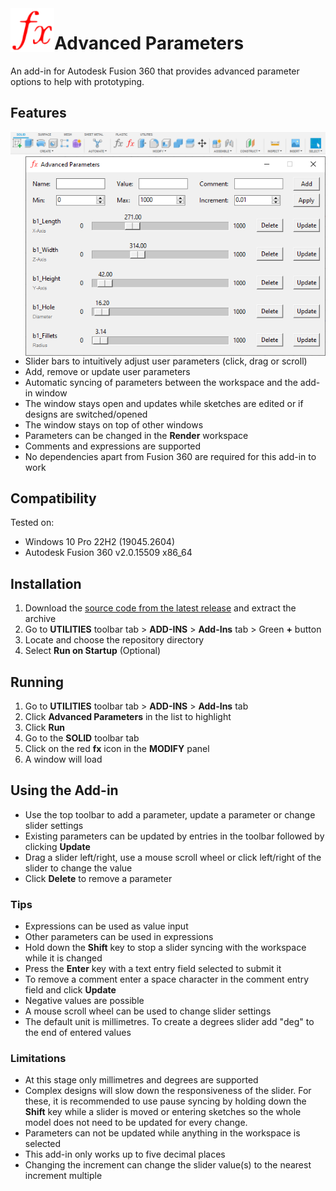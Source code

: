 <img align="left" width="70" height="70" src="/commands/AdvancedParameters/resources/64x64.png" alt="Advanced Parameters">

# Advanced Parameters

An add-in for Autodesk Fusion 360 that provides advanced parameter options to help with prototyping.

## Features

![Toolbar](/commands/AdvancedParameters/resources/toolbar.png "Toolbar")
<img align="right" width="480" src="/commands/AdvancedParameters/resources/window_demo.png" alt="Window Demo">

- Slider bars to intuitively adjust user parameters (click, drag or scroll)
- Add, remove or update user parameters
- Automatic syncing of parameters between the workspace and the add-in window
- The window stays open and updates while sketches are edited or if designs are switched/opened
- The window stays on top of other windows
- Parameters can be changed in the **Render** workspace
- Comments and expressions are supported
- No dependencies apart from Fusion 360 are required for this add-in to work

## Compatibility

Tested on:

- Windows 10 Pro 22H2 (19045.2604)
- Autodesk Fusion 360 v2.0.15509 x86_64

## Installation

1. Download the [source code from the latest release](https://github.com/daniel-page/advanced-parameters/archive/refs/tags/v1.0.zip) and extract the archive
2. Go to **UTILITIES** toolbar tab > **ADD-INS** > **Add-Ins** tab > Green **+** button
3. Locate and choose the repository directory
4. Select **Run on Startup** (Optional)

## Running

1. Go to **UTILITIES** toolbar tab > **ADD-INS** > **Add-Ins** tab
2. Click **Advanced Parameters** in the list to highlight
3. Click **Run**
4. Go to the **SOLID** toolbar tab
5. Click on the red **fx** icon in the **MODIFY** panel
6. A window will load

## Using the Add-in

- Use the top toolbar to add a parameter, update a parameter or change slider settings
- Existing parameters can be updated by entries in the toolbar followed by clicking **Update**
- Drag a slider left/right, use a mouse scroll wheel or click left/right of the slider to change the value
- Click **Delete** to remove a parameter

### Tips

- Expressions can be used as value input
- Other parameters can be used in expressions
- Hold down the **Shift** key to stop a slider syncing with the workspace while it is changed
- Press the **Enter** key with a text entry field selected to submit it
- To remove a comment enter a space character in the comment entry field and click **Update**
- Negative values are possible
- A mouse scroll wheel can be used to change slider settings
- The default unit is millimetres. To create a degrees slider add "deg" to the end of entered values

### Limitations

- At this stage only millimetres and degrees are supported
- Complex designs will slow down the responsiveness of the slider. For these, it is recommended to use pause syncing by holding down the **Shift** key while a slider is moved or entering sketches so the whole model does not need to be updated for every change.
- Parameters can not be updated while anything in the workspace is selected
- This add-in only works up to five decimal places
- Changing the increment can change the slider value(s) to the nearest increment multiple
